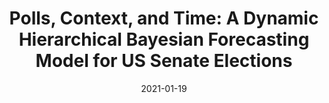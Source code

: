 ---
title: "Polls, Context, and Time: A Dynamic Hierarchical Bayesian Forecasting Model for US Senate Elections"
collection: publications
permalink: /publication/2010-10-01-paper-title-number-2
excerpt: '**Yehu Chen**, Roman Garnett and Jacob M. Montgomery.'
date: 2021-01-19
venue: 'Politcal Analysis'
paperurl: 'https://www.cambridge.org/core/journals/political-analysis/article/abs/polls-context-and-time-a-dynamic-hierarchical-bayesian-forecasting-model-for-us-senate-elections/1833074B3BEBC0E36912FBFF3437A974'
---